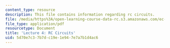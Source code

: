 ```yaml
---
content_type: resource
description: This file contains information regarding rc circuits.
file: /media/https%3A/open-learning-course-data-rc.s3.amazonaws.com/ec-s06-practical-electronics-fall-2004/5d70e7c37b7dc19e1e947e7a7b1d4ac6_MITEC_S06F04_lec04.pdf
file_type: application/pdf
resourcetype: Document
title: 'Lecture 4: RC Circuits'
uid: 5d70e7c3-7b7d-c19e-1e94-7e7a7b1d4ac6
---
```

